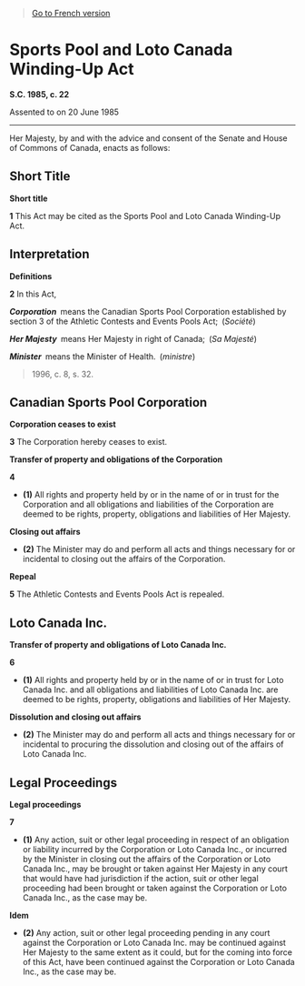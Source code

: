 > [Go to French version](/fr/Lois/Lois%20du%20Canada/1985/ch.%2022.md)

# Sports Pool and Loto Canada Winding-Up Act

**S.C. 1985, c. 22**


Assented to on 20 June 1985

----------



Her Majesty, by and with the advice and consent of the Senate and House of Commons of Canada, enacts as follows:






## Short Title



**Short title**

**1** This Act may be cited as the Sports Pool and Loto Canada Winding-Up Act.




## Interpretation



**Definitions**

**2** In this Act,

***Corporation*** means the Canadian Sports Pool Corporation established by section 3 of the Athletic Contests and Events Pools Act; (*Société*)

***Her Majesty*** means Her Majesty in right of Canada; (*Sa Majesté*)

***Minister*** means the Minister of Health. (*ministre*)
> 1996, c. 8, s. 32.





## Canadian Sports Pool Corporation



**Corporation ceases to exist**

**3** The Corporation hereby ceases to exist.




**Transfer of property and obligations of the Corporation**

**4** 

- **(1)** All rights and property held by or in the name of or in trust for the Corporation and all obligations and liabilities of the Corporation are deemed to be rights, property, obligations and liabilities of Her Majesty.

**Closing out affairs**

- **(2)** The Minister may do and perform all acts and things necessary for or incidental to closing out the affairs of the Corporation.




**Repeal**

**5** The Athletic Contests and Events Pools Act is repealed.




## Loto Canada Inc.



**Transfer of property and obligations of Loto Canada Inc.**

**6** 

- **(1)** All rights and property held by or in the name of or in trust for Loto Canada Inc. and all obligations and liabilities of Loto Canada Inc. are deemed to be rights, property, obligations and liabilities of Her Majesty.

**Dissolution and closing out affairs**

- **(2)** The Minister may do and perform all acts and things necessary for or incidental to procuring the dissolution and closing out of the affairs of Loto Canada Inc.




## Legal Proceedings



**Legal proceedings**

**7** 

- **(1)** Any action, suit or other legal proceeding in respect of an obligation or liability incurred by the Corporation or Loto Canada Inc., or incurred by the Minister in closing out the affairs of the Corporation or Loto Canada Inc., may be brought or taken against Her Majesty in any court that would have had jurisdiction if the action, suit or other legal proceeding had been brought or taken against the Corporation or Loto Canada Inc., as the case may be.

**Idem**

- **(2)** Any action, suit or other legal proceeding pending in any court against the Corporation or Loto Canada Inc. may be continued against Her Majesty to the same extent as it could, but for the coming into force of this Act, have been continued against the Corporation or Loto Canada Inc., as the case may be.


